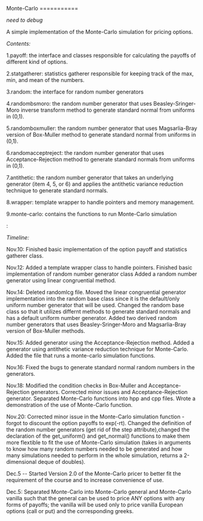 <link href="http://kevinburke.bitbucket.org/markdowncss/markdown.css" rel="stylesheet"></link>
Monte-Carlo
===========

*need to debug*

A simple implementation of the Monte-Carlo simulation for pricing options.

*Contents:*

1.payoff: the interface and classes responsible for calculating the payoffs of 
          different kind of options.

2.statgatherer: statistics gatherer responsible for keeping track of the max, min, and mean
                of the numbers.

3.random: the interface for random number generators

4.randombsmoro: the random number generator that uses Beasley-Sringer-Moro inverse transform
                method to generate standard normal from uniforms in (0,1).

5.randomboxmuller: the random number generator that uses Magsarlia-Bray version of Box-Muller
                   method to generate standard normal from uniforms in (0,1).

6.randomacceptreject: the random number generator that uses Acceptance-Rejection method to
                       generate standard normals from uniforms in (0,1).

7.antithetic: the random number generator that takes an underlying generator (item 4, 5, or 6)
               and applies the antithetic variance reduction technique to generate standard
               normals.

8.wrapper: template wrapper to handle pointers and memory management.

9.monte-carlo: contains the functions to run Monte-Carlo simulation

:

*Timeline:*

Nov.10: Finished basic implementation of the option payoff and statistics gatherer class.

Nov.12: Added a template wrapper class to handle pointers.
        Finished basic implementation of random number generator class 
        Added a random number generator using linear congruential method.

Nov.14: Deleted randomlcg file. Moved the linear congruential generator implementation into
        the random base class since it is the default/only uniform number generator that will
        be used.
        Changed the random base class so that it utilizes differnt methods to generate standard
        normals and has a default uniform number generator.
        Added two derived random number generators that uses Beasley-Sringer-Moro and Magsarlia-Bray
        version of Box-Muller methods.

Nov.15: Added generator using the Acceptance-Rejection method.
        Added a generator using antithetic variance reduction technique for Monte-Carlo.
        Added the file that runs a monte-carlo simulation functions.

Nov.16: Fixed the bugs to generate standard normal random numbers in the generators.

Nov.18: Modified the condition checks in Box-Muller and Acceptance-Rejection generators.
        Corrected minor issues and Acceptance-Rejection generator.
        Separated Monte-Carlo functions into hpp and cpp files.
        Wrote a demonstration of the use of Monte-Carlo function.

Nov.20: Corrected minor issue in the Monte-Carlo simulation function - forgot to discount the option
        payoffs to exp(-rt).
        Changed the definition of the random number generators (get rid of the step attribute),changed
        the declaration of the get_uniform() and get_normal() functions to make them more flextible to
        fit the use of Monte-Carlo simulation (takes in arguments to know how many random numbers needed
        to be generated and how many simulations needed to perform in the whole simulation, returns a 
        2-dimensional deque of doubles). 
        
        
Dec.5 -- Started Version 2.0 of the Monte-Carlo pricer to better fit the requirement of the course and to increase convenience of use.

Dec.5: Separated Monte-Carlo into Monte-Carlo general and Monte-Carlo vanilla such that the general
       can be used to price ANY options with any forms of payoffs; the vanilla will be used only to
       price vanilla European options (call or put) and the corresponding greeks.
